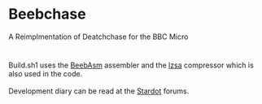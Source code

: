 #
# Beebchase
A Reimplmentation of Deatchchase for the BBC Micro
#
Build.sh1 uses the [BeebAsm](https://github.com/stardot/beebasm) assembler and the [lzsa](https://github.com/emmanuel-marty/lzsa) compressor which is also used in the code.\
\
Development diary can be read at the [Stardot](https://stardot.org.uk/forums/viewtopic.php?f=53&t=26502) forums.
